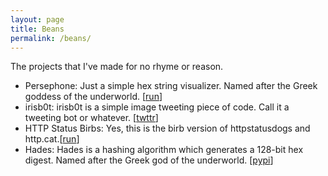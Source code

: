 ```yaml
---
layout: page
title: Beans
permalink: /beans/
---
```


The projects that I've made for no rhyme or reason.

* Persephone: Just a simple hex string visualizer. Named after the Greek goddess of the underworld. [[run](https://persephone-vmh.herokuapp.com/)]
* irisb0t: irisb0t is a simple image tweeting piece of code. Call it a tweeting bot or whatever. [[twttr](https://twitter.com/irisb0t)]
* HTTP Status Birbs:  Yes, this is the birb version of httpstatusdogs and http.cat.[[run](https://http-birbs.herokuapp.com/)]
* Hades: Hades is a hashing algorithm which generates a 128-bit hex digest. Named after the Greek god of the underworld. [[pypi](https://pypi.org/project/hades-hash/)]
